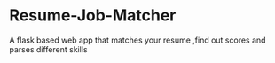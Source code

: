 # Resume-Job-Matcher
A flask based web app that matches your resume ,find out scores and parses different skills
